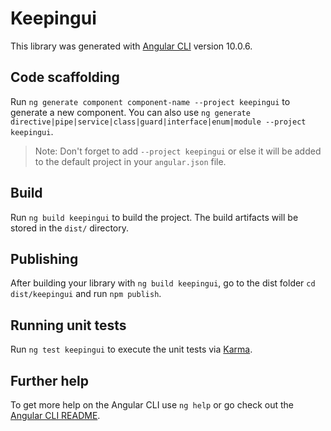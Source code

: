 # Keepingui

This library was generated with [Angular CLI](https://github.com/angular/angular-cli) version 10.0.6.

## Code scaffolding

Run `ng generate component component-name --project keepingui` to generate a new component. You can also use `ng generate directive|pipe|service|class|guard|interface|enum|module --project keepingui`.
> Note: Don't forget to add `--project keepingui` or else it will be added to the default project in your `angular.json` file. 

## Build

Run `ng build keepingui` to build the project. The build artifacts will be stored in the `dist/` directory.

## Publishing

After building your library with `ng build keepingui`, go to the dist folder `cd dist/keepingui` and run `npm publish`.

## Running unit tests

Run `ng test keepingui` to execute the unit tests via [Karma](https://karma-runner.github.io).

## Further help

To get more help on the Angular CLI use `ng help` or go check out the [Angular CLI README](https://github.com/angular/angular-cli/blob/master/README.md).
